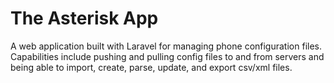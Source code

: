 # The Asterisk App
A web application built with Laravel for managing phone configuration files. Capabilities include pushing and pulling config files to and from servers and being able to import, create, parse, update, and export csv/xml files. 
